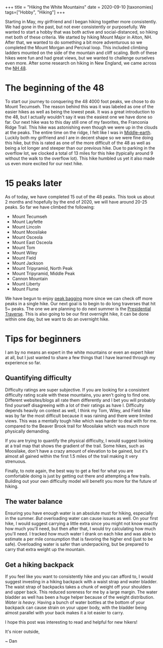 +++
title = "Hiking the White Mountains"
date = 2020-09-10
[taxonomies]
tags=["Hobby", "Hiking"]
+++

Starting in May, my girlfriend and I began hiking together more consistently. We had gone in the past, but not ever consistently or purposefully. We wanted to start a hobby
that was both active and social-distanced, so hiking met both of these criteria. We started by hiking Mount Major in Alton, NH. After that, we wanted to do something a bit more
adventurous so we completed the Mount Morgan and Percival loop. This included climbing ladders mounted on the side of the mountain and cliff scaling. Both of these hikes were fun and had great views, but we wanted to challenge ourselves even more. After some research on hiking in New England, we came across the [NH 48](http://4000footers.com/list_nh48.shtml).

# The beginning of the 48

To start our journey to conquering the 48 4000 foot peaks, we chose to do Mount Tecumseh. The reason behind this was it was labeled as one of the easier hikes as well as being the
lowest peak. It was a great introduction to the 48, but I actually wouldn't say it was the easiest one we have done so far. Our next hike was to this day still one of my
favorites, the Franconia Ridge Trail. This hike was astonishing even though we were up in the clouds at the peaks. The entire time on the ridge, I felt like I was in
[Middle-earth](https://en.wikipedia.org/wiki/Middle-earth). Luckily both my girlfriend and I are in decent shape so we were fine doing this hike, but this is rated as one of the more
difficult of the 48 as well as being a lot longer and steeper than our previous hike. Due to parking in the overflow lot, we clocked a total of 13 miles for this hike (typically around 9
without the walk to the overflow lot). This hike humbled us yet it also made us even more excited for our next hike.

# 15 peaks later
As of today, we have completed 15 out of the 48 peaks. This took us about 2 months and hopefully by the end of 2020, we will have around 20-25 peaks. 
So far we have climbed the following:
 * Mount Tecumseh
 * Mount Layfette
 * Mount Lincoln
 * Mount Moosilake
 * Mount Osceola
 * Mount East Osceola
 * Mount Tom
 * Mount Wiley
 * Mount Field
 * Mount Jackson
 * Mount Tripyramid, North Peak
 * Mount Tripyramid, Middle Peak 
 * Cannon Mountain
 * Mount Liberty
 * Mount Flume

We have begun to enjoy [peak bagging](http://4000footers.com/peakbagging.shtml) more since we can check off more peaks in a single hike. Our next goal is to begin to do long
traverses that hit 5+ peaks. The one we are planning to do next summer is the [Presidential Traverse](https://en.wikipedia.org/wiki/Presidential_Traverse). This is also going to be our
first overnight hike, it can be done within one day, but we want to do an overnight hike.


# Tips for beginners

I am by no means an expert in the white mountains or even an expert hiker at all, but I just wanted to share a few things that I have learned through my experience so far.

## Quantifying difficulty

Difficulty ratings are super subjective. If you are looking for a consistent difficulty rating scale with these mountains, you aren't going to find one. Different websites/blogs
all rate them differently and I bet you will probably find yourself disagreeing with a lot of their ratings as have I. Difficulty depends heavily on context as well, I think my
Tom, Wiley, and Field hike was by far the most difficult because it was raining and there were limited views. This was a mentally tough hike which was harder to deal with for me. 
compared to the Beaver Brook trail for Moosilake which was much more physically demanding. 

If you are trying to quantify the physical difficulty, I would suggest looking at a trail map that shows the gradient of the trail. Some hikes, such as Moosilake,
don't have a crazy amount of elevation to be gained, but it's almost all gained within the first 1.5 miles of the trail making it very strenuous.

Finally, to note again, the best way to get a feel for what you are comfortable doing is just by getting out there and attempting a few trails. Building out your own
difficulty model will benefit you more for the future of hiking.

## The water balance

Ensuring you have enough water is an absolute must for hiking, especially in the summer. *But* overloading water can cause issues as well. On your first hike, I would suggest
carrying a little extra since you might not know exactly how much you'll need, but then after that, I would try calculating how much you'll need. I tracked how much water I drank on each
hike and was able to estimate a per mile consumption that is favoring the higher end (just to be safe). Overloading water is safer than underpacking, but be prepared to carry
that extra weight up the mountain.

## Get a hiking backpack

If you feel like you want to consistently hike and you can afford to, I would suggest investing in a hiking backpack with a waist strap and water bladder. The waist strap of backpacks
takes a chunk of weight off your shoulders and upper back. This reduced soreness for me by a large margin. The water bladder as well has been a huge helper because of 
the weight distribution. *Water is heavy*. Having a bunch of water bottles at the bottom of your backpack can cause strain on your upper body, with the bladder being almost parallel with
your back makes it a lot easier to carry. 


I hope this post was interesting to read and helpful for new hikers! 

It's nicer outside,
 
~ Dan 

